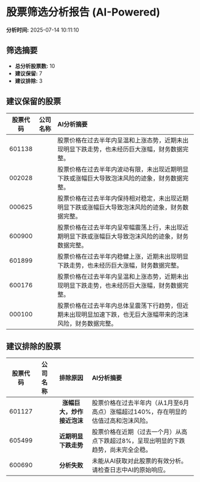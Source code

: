 # 股票筛选分析报告 (AI-Powered)

**分析时间:** 2025-07-14 10:11:10

## 筛选摘要

- **总分析股票数:** 10
- **建议保留:** 7
- **建议排除:** 3

## 建议保留的股票

| 股票代码 | 公司名称 | AI分析摘要 |
|:---:|:---:|:---|
| 601138 |  | 股票价格在过去半年内呈温和上涨态势，近期未出现明显下跌走势，也未经历巨大涨幅，财务数据完整。 |
| 002028 |  | 股票价格在过去半年内波动有限，未出现近期明显下跌或涨幅巨大导致泡沫风险的迹象，财务数据完整。 |
| 000625 |  | 股票价格在过去半年内保持相对稳定，未出现近期明显下跌或涨幅巨大导致泡沫风险的迹象，财务数据完整。 |
| 600900 |  | 股票价格在过去半年内呈窄幅震荡上行，未出现近期明显下跌或涨幅巨大导致泡沫风险的迹象，财务数据完整。 |
| 601899 |  | 股票价格在过去半年内稳健上涨，近期未出现明显下跌走势，也未经历巨大涨幅，财务数据完整。 |
| 600176 |  | 股票价格在过去半年内呈温和上涨态势，近期未出现明显下跌走势，也未经历巨大涨幅，财务数据完整。 |
| 000100 |  | 股票价格在过去半年内总体呈震荡下行趋势，但近期未出现明显加速下跌，也无巨大涨幅带来的泡沫风险，财务数据完整。 |

## 建议排除的股票

| 股票代码 | 公司名称 | 排除原因 | AI分析摘要 |
|:---:|:---:|:---:|:---|
| 601127 |  | **涨幅巨大，炒作接近泡沫** | 股票价格在过去半年内（从1月至6月高点）涨幅超过140%，存在明显的估值过高和泡沫风险。 |
| 605499 |  | **近期明显下跌走势** | 股票价格在近期（过去一个月）从高点下跌超过8%，呈现出明显的下跌趋势，尚未完全企稳。 |
| 600690 |  | **分析失败** | 未能从AI获取对此股票的有效分析。请检查日志中AI的原始响应。 |
